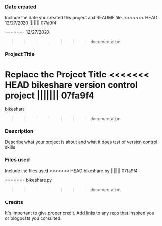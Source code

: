 ### Date created
Include the date you created this project and README file.
<<<<<<< HEAD
12/27/2020
||||||| 07fa9f4

=======
12/27/2020

>>>>>>> documentation
### Project Title
Replace the Project Title
<<<<<<< HEAD
bikeshare version control project
||||||| 07fa9f4
=======
bikeshare
>>>>>>> documentation

### Description
Describe what your project is about and what it does
test of version control skills
### Files used
Include the files used
<<<<<<< HEAD
bikeshare.py
||||||| 07fa9f4

=======
bikeshare.py

>>>>>>> documentation
### Credits
It's important to give proper credit. Add links to any repo that inspired you or blogposts you consulted.

